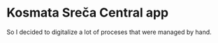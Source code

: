 # Kosmata Sreča Central app

So I decided to digitalize a lot of proceses that were managed by hand.
